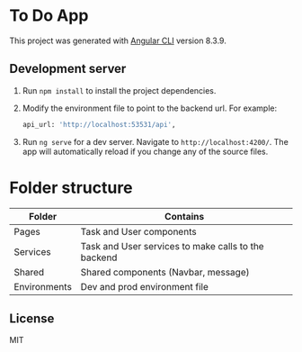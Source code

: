 # To Do App

This project was generated with [Angular CLI](https://github.com/angular/angular-cli) version 8.3.9.

## Development server
1. Run `npm install` to install the project dependencies.

2. Modify the environment file to point to the backend url. For example: 
    ```sh
    api_url: 'http://localhost:53531/api',
    ```
3. Run `ng serve` for a dev server. Navigate to `http://localhost:4200/`. The app will automatically reload if you change any of the source files.

# Folder structure
| Folder | Contains |
| ------ | ------ |
| Pages | Task and User components |
| Services | Task and User services to make calls to the backend |
| Shared | Shared components (Navbar, message) |
| Environments | Dev and prod environment file |

License
----
MIT

